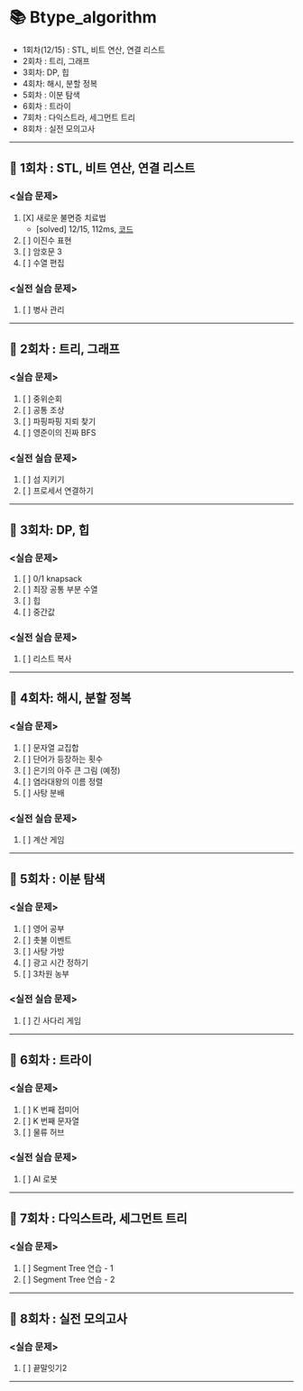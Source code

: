 # :books: Btype_algorithm

- 1회차(12/15) : STL, 비트 연산, 연결 리스트
- 2회차 : 트리, 그래프
- 3회차: DP,  힙
- 4회차: 해시, 분할 정복
- 5회차 : 이분 탐색
- 6회차 : 트라이
- 7회차 : 다익스트라, 세그먼트 트리
- 8회차 : 실전 모의고사

<hr/>

## :closed_book: 1회차 : STL, 비트 연산, 연결 리스트

### <실습 문제>

1. [X] 새로운 불면증 치료법
   - [solved] 12/15, 112ms, [코드](week01/새로운불면증치료법.java)
2. [ ] 이진수 표현
3. [ ] 암호문 3
4. [ ] 수열 편집

### <실전 실습 문제>

1. [ ] 병사 관리

<hr/>

## :closed_book: 2회차 : 트리, 그래프

### <실습 문제>

1. [ ] 중위순회
2. [ ] 공통 조상
3. [ ] 파핑파핑 지뢰 찾기
4. [ ] 영준이의 진짜 BFS


### <실전 실습 문제>

1. [ ] 섬 지키기
2. [ ] 프로세서 연결하기

<hr/>

## :closed_book: 3회차: DP,  힙

### <실습 문제>

1. [ ] 0/1 knapsack
2. [ ] 최장 공통 부분 수열
3. [ ] 힙
4. [ ] 중간값

### <실전 실습 문제>

1. [ ] 리스트 복사

<hr/>

## :closed_book: 4회차: 해시, 분할 정복

### <실습 문제>

1. [ ] 문자열 교집합
2. [ ] 단어가 등장하는 횟수
3. [ ] 은기의 아주 큰 그림 (예정)
4. [ ] 염라대왕의 이름 정렬
5. [ ] 사탕 분배

### <실전 실습 문제>

1. [ ] 계산 게임

<hr/>

## :closed_book: 5회차 : 이분 탐색

### <실습 문제>

1. [ ] 영어 공부
2. [ ] 촛불 이벤트
3. [ ] 사탕 가방
4. [ ] 광고 시간 정하기
5. [ ] 3차원 농부

### <실전 실습 문제>

1. [ ] 긴 사다리 게임

<hr/>

## :closed_book: 6회차 : 트라이

### <실습 문제>

1. [ ] K 번째 접미어
2. [ ] K 번째 문자열
3. [ ] 물류 허브

### <실전 실습 문제>

1. [ ] AI 로봇

<hr/>

## :closed_book: 7회차 : 다익스트라, 세그먼트 트리

### <실습 문제>
1. [ ] Segment Tree 연습 - 1
2. [ ] Segment Tree 연습 - 2

<hr/>

## :closed_book: 8회차 : 실전 모의고사

### <실습 문제>

1. [ ] 끝말잇기2


<hr/>
